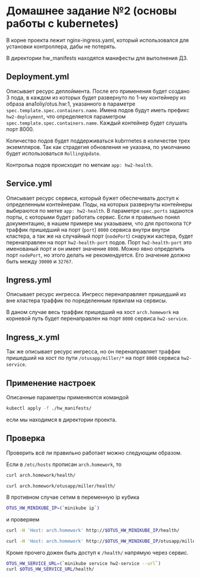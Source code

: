 # Домашнее задание №2 (основы работы с kubernetes)

В корне проекта лежит nginx-ingress.yaml, который использовался для установки контроллера, дабы не потерять.

В директории hw_manifests находятся манифесты для выполнения ДЗ.

## Deployment.yml
Описывает ресурс деплоймента. После его применения будет создано 3 пода, в каждом из которых будет развернуто по
1-му контейнеру из образа ana1oliy/otus.hw:1, указанного в параметре `spec.template.spec.containers.name`. Имена
подов будут иметь префикс `hw2-deployment`, что определяется параметром `spec.template.spec.containers.name`.
Каждый контейнер будет слушать порт 8000.

Количество подов будет поддерживаться kubrrnetes в количестве трех экземпляров. Так как страдегия обновления не
указана, по умолчанию будет использоваться `RollingUpdate`.

Контрольа подов происходит по меткам `app: hw2-health`.

## Service.yml
Описывает ресурс сервиса, который бужет обеспечивать доступ к определенным контейнерам. Поды, на которых развернуты
контейнеры выбираются по метке `app: hw2-health`. В параметре `spec.ports` задаются порты, с которыми будет работать
сервис. Если я правильно понял документацию, в нашем примере мы указываем, что для протокола `TCP` траффик пришедший
на порт (`port`) `8000` сервиса внутри внутри кластера, а так же на случайный порт (`nodePort`) снаружи кастера,
будет перенаправлен на порт `hw2-health-port` подов. Порт `hw2-health-port` это именованый порт и он имеет значение
`8000`. Можно явно определить порт `nodePort`, но этого делать не рекомендуется. Его значение должно быть между
`30000` и `32767`.

## Ingress.yml
Описывает ресурс ингресса. Ингресс перенаправляет пришедший из вне кластера траффик по поределенным првилам на
сервисы.

В даном случае весь траффик пришедший на хост `arch.homework` на корневой путь будет перенаправлен на порт `8000`
сервиса `hw2-service`.

## Ingress_x.yml
Так же описывает ресурс ингресса, но он перенаправляет траффик пришедший на хост по пути `/otusapp/miller/*` на порт
`8000` сервиса `hw2-service`.

## Применение настроек
Описанные параметры применяются командой
```bash
kubectl apply -f ./hw_manifests/
```
если мы находимся в директории проекта.

## Проверка
Проверить всё ли правильно работает можно следующим образом.

Если в `/etc/hosts` прописан `arch.homework`, то
```bash
curl arch.homework/health/
```
```bash
curl arch.homework/otusapp/miller/health/
```
В противном случае сетим в переменную ip кубика
```bash
OTUS_HW_MINIKUBE_IP=(`minikube ip`)
```
и проверяем
```bash
curl -H 'Host: arch.homework' http://$OTUS_HW_MINIKUBE_IP/health/
```
```bash
curl -H 'Host: arch.homework' http://$OTUS_HW_MINIKUBE_IP/otusapp/miller/health/
```

Кроме прочего дожен быть доступ к `/health/` напрямую через сервис.
```bash
OTUS_HW_SERVICE_URL=(`minikube service hw2-service --url`)
curl $OTUS_HW_SERVICE_URL/health/
```

